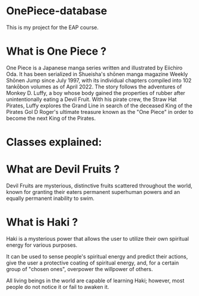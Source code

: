 # OnePiece-database
 This is my project for the EAP course.

# What is One Piece ?

One Piece is a Japanese manga series written and illustrated by Eiichiro Oda. It has been serialized in Shueisha's shōnen manga magazine Weekly Shōnen Jump since July 1997, with its individual chapters compiled into 102 tankōbon volumes as of April 2022. The story follows the adventures of Monkey D. Luffy, a boy whose body gained the properties of rubber after unintentionally eating a Devil Fruit. With his pirate crew, the Straw Hat Pirates, Luffy explores the Grand Line in search of the deceased King of the Pirates Gol D Roger's ultimate treasure known as the "One Piece" in order to become the next King of the Pirates. 

# Classes explained:

# What are Devil Fruits ?

Devil Fruits are mysterious, distinctive fruits scattered throughout the world, known for granting their eaters permanent superhuman powers and an equally permanent inability to swim. 

# What is Haki ?

Haki is a mysterious power that allows the user to utilize their own spiritual energy for various purposes.

It can be used to sense people's spiritual energy and predict their actions, give the user a protective coating of spiritual energy, and, for a certain group of "chosen ones", overpower the willpower of others.

All living beings in the world are capable of learning Haki; however, most people do not notice it or fail to awaken it. 
